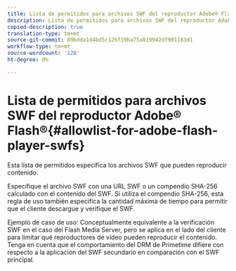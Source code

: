 ```yaml
---
title: Lista de permitidos para archivos SWF del reproductor Adobe® Flash®
description: Lista de permitidos para archivos SWF del reproductor Adobe® Flash®
copied-description: true
translation-type: tm+mt
source-git-commit: 89bdda1d4bd5c126f19ba75a819942df901183d1
workflow-type: tm+mt
source-wordcount: '128'
ht-degree: 0%

---
```



# Lista de permitidos para archivos SWF del reproductor Adobe® Flash®{#allowlist-for-adobe-flash-player-swfs}

Esta lista de permitidos especifica los archivos SWF que pueden reproducir contenido.

Especifique el archivo SWF con una URL SWF o un compendio SHA-256 calculado con el contenido del SWF. Si utiliza el compendio SHA-256, esta regla de uso también especifica la cantidad máxima de tiempo para permitir que el cliente descargue y verifique el SWF.

Ejemplo de caso de uso: Conceptualmente equivalente a la verificación SWF en el caso del Flash Media Server, pero se aplica en el lado del cliente para limitar qué reproductores de vídeo pueden reproducir el contenido. Tenga en cuenta que el comportamiento del DRM de Primetime difiere con respecto a la aplicación del SWF secundario en comparación con el SWF principal.

